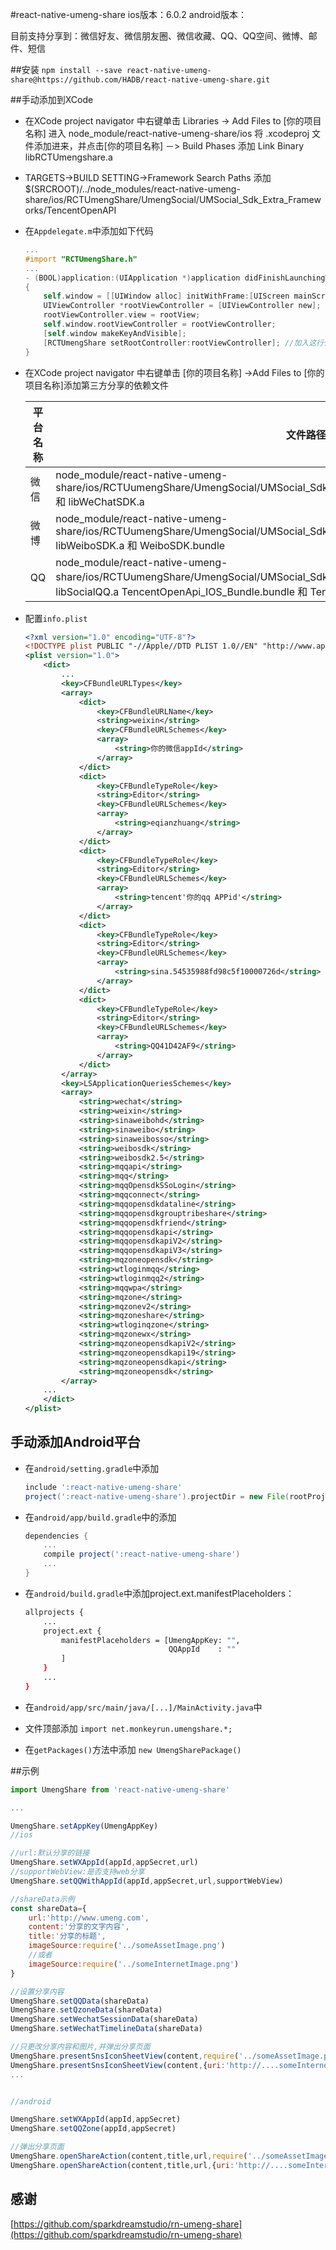 #react-native-umeng-share
ios版本：6.0.2
android版本：


目前支持分享到：微信好友、微信朋友圈、微信收藏、QQ、QQ空间、微博、邮件、短信

##安装
`npm install --save react-native-umeng-share@https://github.com/HADB/react-native-umeng-share.git`

##手动添加到XCode
* 在XCode project navigator 中右键单击 Libraries -> Add Files to [你的项目名称] 进入 node_module/react-native-umeng-share/ios 将 .xcodeproj 文件添加进来，并点击[你的项目名称] －> Build Phases 添加 Link Binary libRCTUmengshare.a
* TARGETS->BUILD SETTING->Framework Search Paths 添加 $(SRCROOT)/../node_modules/react-native-umeng-share/ios/RCTUmengShare/UmengSocial/UMSocial_Sdk_Extra_Frameworks/TencentOpenAPI
* 在`Appdelegate.m`中添加如下代码

  ```objective-c
  ...
  #import "RCTUmengShare.h"
  ...
  - (BOOL)application:(UIApplication *)application didFinishLaunchingWithOptions:(NSDictionary *)launchOptions
  {
      self.window = [[UIWindow alloc] initWithFrame:[UIScreen mainScreen].bounds];
      UIViewController *rootViewController = [UIViewController new];
      rootViewController.view = rootView;
      self.window.rootViewController = rootViewController;
      [self.window makeKeyAndVisible];
      [RCTUmengShare setRootController:rootViewController]; //加入这行代码
  }
  ```

* 在XCode project navigator 中右键单击 [你的项目名称] ->Add Files to [你的项目名称]添加第三方分享的依赖文件

  | 平台名称 | 文件路径                                     |
  | ------- | ---------------------------------------- |
  | 微信 | node_module/react-native-umeng-share/ios/RCTUumengShare/UmengSocial/UMSocial_Sdk_Extra_Frameworks/Wechat/libSocialWechat.a 和 libWeChatSDK.a |
  | 微博 | node_module/react-native-umeng-share/ios/RCTUumengShare/UmengSocial/UMSocial_Sdk_Extra_Frameworks/SinaSSO/libSocialSinaSSO.a libWeiboSDK.a 和 WeiboSDK.bundle |
  | QQ | node_module/react-native-umeng-share/ios/RCTUumengShare/UmengSocial/UMSocial_Sdk_Extra_Frameworks/TencentOpenAPI／libSocialQQ.a TencentOpenApi_IOS_Bundle.bundle 和 TencentOpenAPI.framework |

* 配置`info.plist`

  ```xml
  <?xml version="1.0" encoding="UTF-8"?>
  <!DOCTYPE plist PUBLIC "-//Apple//DTD PLIST 1.0//EN" "http://www.apple.com/DTDs/PropertyList-1.0.dtd">
  <plist version="1.0">
      <dict>
          ...
          <key>CFBundleURLTypes</key>
          <array>
              <dict>
                  <key>CFBundleURLName</key>
                  <string>weixin</string>
                  <key>CFBundleURLSchemes</key>
                  <array>
                      <string>你的微信appId</string>
                  </array>
              </dict>
              <dict>
                  <key>CFBundleTypeRole</key>
                  <string>Editor</string>
                  <key>CFBundleURLSchemes</key>
                  <array>
                      <string>eqianzhuang</string>
                  </array>
              </dict>
              <dict>
                  <key>CFBundleTypeRole</key>
                  <string>Editor</string>
                  <key>CFBundleURLSchemes</key>
                  <array>
                      <string>tencent'你的qq APPid'</string>
                  </array>
              </dict>
              <dict>
                  <key>CFBundleTypeRole</key>
                  <string>Editor</string>
                  <key>CFBundleURLSchemes</key>
                  <array>
                      <string>sina.54535988fd98c5f10000726d</string>
                  </array>
              </dict>
              <dict>
                  <key>CFBundleTypeRole</key>
                  <string>Editor</string>
                  <key>CFBundleURLSchemes</key>
                  <array>
                      <string>QQ41D42AF9</string>
                  </array>
              </dict>
          </array>
          <key>LSApplicationQueriesSchemes</key>
          <array>
              <string>wechat</string>
              <string>weixin</string>
              <string>sinaweibohd</string>
              <string>sinaweibo</string>
              <string>sinaweibosso</string>
              <string>weibosdk</string>
              <string>weibosdk2.5</string>
              <string>mqqapi</string>
              <string>mqq</string>
              <string>mqqOpensdkSSoLogin</string>
              <string>mqqconnect</string>
              <string>mqqopensdkdataline</string>
              <string>mqqopensdkgrouptribeshare</string>
              <string>mqqopensdkfriend</string>
              <string>mqqopensdkapi</string>
              <string>mqqopensdkapiV2</string>
              <string>mqqopensdkapiV3</string>
              <string>mqzoneopensdk</string>
              <string>wtloginmqq</string>
              <string>wtloginmqq2</string>
              <string>mqqwpa</string>
              <string>mqzone</string>
              <string>mqzonev2</string>
              <string>mqzoneshare</string>
              <string>wtloginqzone</string>
              <string>mqzonewx</string>
              <string>mqzoneopensdkapiV2</string>
              <string>mqzoneopensdkapi19</string>
              <string>mqzoneopensdkapi</string>
              <string>mqzoneopensdk</string>
          </array>
      ...
      </dict>
  </plist>
  ```

## 手动添加Android平台

* 在`android/setting.gradle`中添加

  ```groovy
  include ':react-native-umeng-share'
  project(':react-native-umeng-share').projectDir = new File(rootProject.projectDir, '../node_modules/react-native-umeng-share/android')
  ```

* 在`android/app/build.gradle`中的添加

  ```groovy
  dependencies {
      ...
      compile project(':react-native-umeng-share')
      ...
  }
  ```

* 在`android/build.gradle`中添加project.ext.manifestPlaceholders：

  ```bash
  allprojects {
      ...
      project.ext {
          manifestPlaceholders = [UmengAppKey: "",
                                  QQAppId    : ""
          ]
      }
      ...
  }
  ```

* 在`android/app/src/main/java/[...]/MainActivity.java`中
* 文件顶部添加 `import net.monkeyrun.umengshare.*;`
* 在`getPackages()`方法中添加 `new UmengSharePackage()`

##示例

```javascript
import UmengShare from 'react-native-umeng-share'

...

UmengShare.setAppKey(UmengAppKey)
//ios

//url:默认分享的链接
UmengShare.setWXAppId(appId,appSecret,url)
//supportWebView:是否支持web分享
UmengShare.setQQWithAppId(appId,appSecret,url,supportWebView)

//shareData示例
const shareData={
	url:'http://www.umeng.com',
	content:'分享的文字内容',
	title:'分享的标题',
	imageSource:require('../someAssetImage.png')
	//或者
	imageSource:require('../someInternetImage.png')
}

//设置分享内容
UmengShare.setQQData(shareData)
UmengShare.setQzoneData(shareData)
UmengShare.setWechatSessionData(shareData)
UmengShare.setWechatTimelineData(shareData)

//只更改分享内容和图片,并弹出分享页面
UmengShare.presentSnsIconSheetView(content,require('../someAssetImage.png'))
UmengShare.presentSnsIconSheetView(content,{uri:'http://....someInternetImage.png'})
...


//android

UmengShare.setWXAppId(appId,appSecret)
UmengShare.setQQZone(appId,appSecret)

//弹出分享页面
UmengShare.openShareAction(content,title,url,require('../someAssetImage.png'))
UmengShare.openShareAction(content,title,url,{uri:'http://....someInternetImage.png'})
```

## 感谢

[https://github.com/sparkdreamstudio/rn-umeng-share](https://github.com/sparkdreamstudio/rn-umeng-share)
